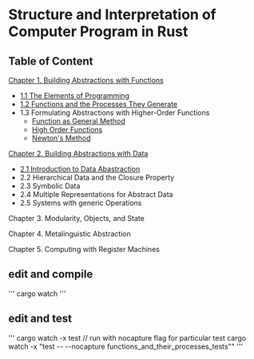 # Structure and Interpretation of Computer Program in Rust

## Table of Content

[Chapter 1. Building Abstractions with Functions](./src/build_abstraction_with_function)

- [1.1 The Elements of Programming](./src/build_abstraction_with_function/elements_of_programming.rs)
- [1.2 Functions and the Processes They Generate](./src/build_abstraction_with_function/functions_and_their_processes.rs)
- 1.3 Formulating Abstractions with Higher-Order Functions
  - [Function as General Method](./src/build_abstraction_with_function/function_as_general_method.rs)
  - [High Order Functions](./src/build_abstraction_with_function/high_order_functions.rs)
  - [Newton's Method](./src/build_abstraction_with_function/newton_method.rs)

[Chapter 2. Building Abstractions with Data](./src/build_abstraction_with_data)

- [2.1 Introduction to Data Abastraction](./src/build_abstraction_with_data/data_abstraction.rs)
- 2.2 Hierarchical Data and the Closure Property
- 2.3 Symbolic Data
- 2.4 Multiple Representations for Abstract Data
- 2.5 Systems with generic Operations

Chapter 3. Modularity, Objects, and State

Chapter 4. Metalinguistic Abstraction

Chapter 5. Computing with Register Machines



## edit and compile

'''
cargo watch
'''

## edit and test

'''
cargo watch -x test
// run with nocapture flag for particular test
cargo watch -x "test -- --nocapture functions_and_their_processes_tests""
'''
